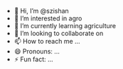 - 👋 Hi, I’m @szishan
- 👀 I’m interested in agro
- 🌱 I’m currently learning agriculture 
- 💞️ I’m looking to collaborate on 
- 📫 How to reach me ...
- 😄 Pronouns: ...
- ⚡ Fun fact: ...

<!---
szishan/szishan is a ✨ special ✨ repository because its `README.md` (this file) appears on your GitHub profile.
You can click the Preview link to take a look at your changes.
--->

